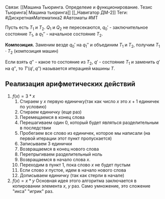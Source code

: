 Связи: [[Машина Тьюринга. Определеие и функционирование. Тезис Тьюринга| Машина тьюринга]] [[_Навигатор ДМ-2]]
Теги: #ДискретнаяМатематика2 #Автоматы #МТ

Пусть есть $T_{1}$ и $T_{2}$. $Q_{1}$ и $Q_{2}$ не пересекаются, $q_{0}'$ - заключительное состояние $T_{1}$, а $q_{1}''$ - начальное состояние $T_{2}$. 

**Композиция.** Заменим везде $q_{0}'$ на $q_{1}''$ и объединим  $T_{1}$ и $T_{2}$, получим $T_{1}\cdot T_{2}$ (композиция машин)

Если взять $q''$ - какое то состояние из $T_{2}$, $q'$ - состояние $T_{1}$ и заменить $q'$ на $q''$, то $T'(q', q'')$ называется итерацией машины $T$.

## Реализация арифметических действий

1. $f(x) = 3*x$ 
	1. Стираем у $x$ первую единичку(так как число $x$ это $x+1$ единичек по условию)
	2. Стираем единичку (еще раз)
	3. Перемещаемся в конец слова
	4. Перешагиваем один $0$, который будет являться разделительным в последствии
	5. Пробегаем все слово из единичек, которое мы написали (на первой итерации этот пункт пропускается)
	6. Записываем 3 единички
	7. Возвращаемся в конец нового слова
	8. Перепрыгиваем разделительный ноль
	9. Возвращаемся в начало слова $x$. 
	10. Переходим в пункт 1, пока слово $x$ не будет пустым
	11. Если слово $x$ пустое, идем в начало нового слова 
	12. Дописываем единичку (так как стерли в начале)
2. $f(x) = x * y$ 
	Основная идея этого алгоритма заключается в копировании элемента $x$, $y$ раз. Само умножение, это сложение "икса" "игрик" раз. 